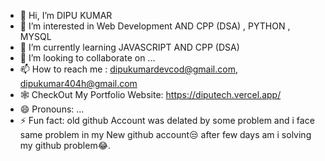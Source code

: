 - 👋 Hi, I’m DIPU KUMAR 
- 👀 I’m interested in  Web Development AND CPP (DSA) , PYTHON , MYSQL  
- 🌱 I’m currently learning JAVASCRIPT  AND CPP (DSA)
- 💞️ I’m looking to collaborate on ...
- 📫 How to reach me : dipukumardevcod@gmail.com, dipukumar404h@gmail.com
- 🕸️ CheckOut My Portfolio Website: https://diputech.vercel.app/
- 😄 Pronouns: ... 
- ⚡ Fun fact: old github Account was delated by some problem and i face same problem in my New github account😒 after few days am i solving my github problem😂.

<!---
dipukumardev/dipukumardev is a ✨ special ✨ repository because its `README.md` (this file) appears on your GitHub profile.
You can click the Preview link to take a look at your changes.
--->
